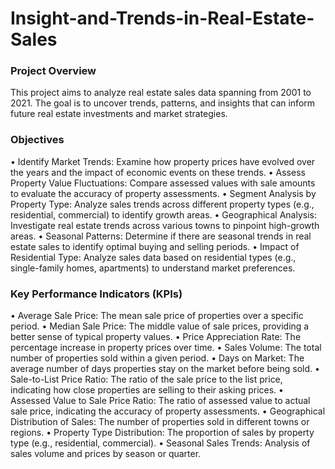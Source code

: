 # Insight-and-Trends-in-Real-Estate-Sales

### Project Overview
This project aims to analyze real estate sales data spanning from 2001 to 2021. The goal is to uncover trends, patterns, and insights that can inform future real estate investments and market strategies.

### Objectives
•	Identify Market Trends: Examine how property prices have evolved over the years and the impact of economic events on these trends.
•	Assess Property Value Fluctuations: Compare assessed values with sale amounts to evaluate the accuracy of property assessments.
•	Segment Analysis by Property Type: Analyze sales trends across different property types (e.g., residential, commercial) to identify growth areas.
•	Geographical Analysis: Investigate real estate trends across various towns to pinpoint high-growth areas.
•	Seasonal Patterns: Determine if there are seasonal trends in real estate sales to identify optimal buying and selling periods.
•	Impact of Residential Type: Analyze sales data based on residential types (e.g., single-family homes, apartments) to understand market preferences.

### Key Performance Indicators (KPIs)
•	Average Sale Price: The mean sale price of properties over a specific period.
•	Median Sale Price: The middle value of sale prices, providing a better sense of typical property values.
•	Price Appreciation Rate: The percentage increase in property prices over time.
•	Sales Volume: The total number of properties sold within a given period.
•	Days on Market: The average number of days properties stay on the market before being sold.
•	Sale-to-List Price Ratio: The ratio of the sale price to the list price, indicating how close properties are selling to their asking prices.
•	Assessed Value to Sale Price Ratio: The ratio of assessed value to actual sale price, indicating the accuracy of property assessments.
•	Geographical Distribution of Sales: The number of properties sold in different towns or regions.
•	Property Type Distribution: The proportion of sales by property type (e.g., residential, commercial).
•	Seasonal Sales Trends: Analysis of sales volume and prices by season or quarter.

